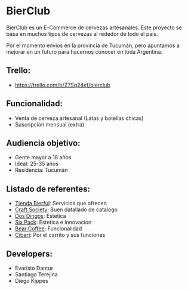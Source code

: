 # BierClub
BierClub es un E-Commerce de cervezas artesanales. Este proyecto se basa en muchos tipos de cervezas al rededor de todo el país.

Por el momento envios en la provincia de Tucumán, pero apuntamos a mejorar en un futuro para hacernos conocer en toda Argentina.

## Trello:
 - https://trello.com/b/Z7Sq24ef/bierclub

## Funcionalidad:
- Venta de cerveza artesanal (Latas y botellas chicas)
- Suscripcion mensual (extra)

## Audiencia objetivo:
- Gente mayor a 18 años
- Ideal: 25-35 años
- Residencia: Tucumán

## Listado de referentes:
- [Tienda Bierful](https://tienda.bierful.com): Servicios que ofrecen
- [Craft Society](https://www.craftsociety.com.ar): Buen datallado de catalogo
- [Dos Dingos](https://www.cervezadosdingos.com/): Estetica
- [Six Pack](https://sixpack.com.ar): Estetica e innovacion
- [Bear Coffee](https://www.beercoffee.com.ar): Funcionalidad
- [Cibart](https://cibart.com.ar/): Por el carrito y sus funciones

## Developers:
- Evaristo Dantur
- Santiago Terejina
- Diego Kippes
